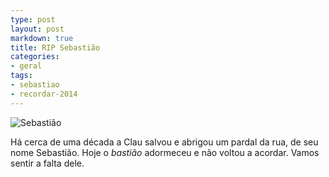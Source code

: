 ```yaml
---
type: post
layout: post
markdown: true
title: RIP Sebastião
categories:
- geral
tags:
- sebastiao
- recordar-2014
---
```


![Sebastião](http://lh4.ggpht.com/_tDiotWkMcZs/S_o9dCwt8mI/AAAAAAAAAKc/o0k-rnEC9p0/Foto0067.jpg)

Há cerca de uma década a Clau salvou e abrigou um pardal da rua, de seu nome
Sebastião. Hoje o _bastião_ adormeceu e não voltou a acordar. Vamos sentir a
falta dele.
